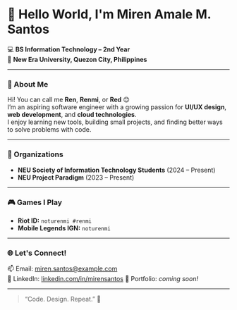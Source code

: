 # 👋 Hello World, I'm Miren Amale M. Santos

💻 **BS Information Technology – 2nd Year**  
🏫 **New Era University, Quezon City, Philippines**

---

### 🌟 About Me
Hi! You can call me **Ren**, **Renmi**, or **Red** 😊  
I’m an aspiring software engineer with a growing passion for **UI/UX design**, **web development**, and **cloud technologies**.  
I enjoy learning new tools, building small projects, and finding better ways to solve problems with code.

---

### 🏫 Organizations
- **NEU Society of Information Technology Students** (2024 – Present)  
- **NEU Project Paradigm** (2023 – Present)

---

### 🎮 Games I Play
- **Riot ID:** `noturenmi #renmi`  
- **Mobile Legends IGN:** `noturenmi`

---

### 🌐 Let's Connect!
📫 Email: [miren.santos@example.com](mailto:msantos02503@gmail.com)  
💼 LinkedIn: [linkedin.com/in/mirensantos](https://linkedin.com/in/noturenmi)
🎨 Portfolio: *coming soon!*

---

> “Code. Design. Repeat.” 🚀
